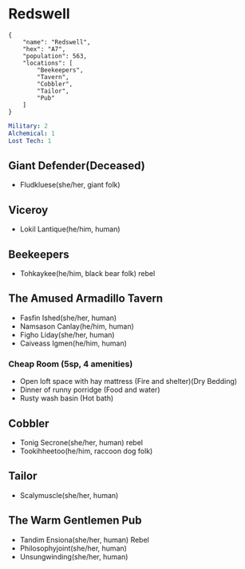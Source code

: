 # Redswell

```
{
    "name": "Redswell",
    "hex": "A7",
    "population": 563,
    "locations": [
        "Beekeepers",
        "Tavern",
        "Cobbler",
        "Tailor",
        "Pub"
    ]
}
```
```yml
Military: 2
Alchemical: 1
Lost Tech: 1
```

## Giant Defender(Deceased)
- Fludkluese(she/her, giant folk)

## Viceroy
- Lokil Lantique(he/him, human)

## Beekeepers
- Tohkaykee(he/him, black bear folk) rebel

## The Amused Armadillo Tavern
- Fasfin Ished(she/her, human)
- Namsason Canlay(he/him, human)
- Figho Liday(she/her, human)
- Caiveass Igmen(he/him, human)

### Cheap Room (5sp, 4 amenities)
- Open loft space with hay mattress (Fire and shelter)(Dry Bedding)
- Dinner of runny porridge (Food and water)
- Rusty wash basin (Hot bath)

## Cobbler
- Tonig Secrone(she/her, human) rebel
- Tookihheetoo(he/him, raccoon dog folk)

## Tailor
- Scalymuscle(she/her, human)

## The Warm Gentlemen Pub
- Tandim Ensiona(she/her, human) Rebel
- Philosophyjoint(she/her, human)
- Unsungwinding(she/her, human)